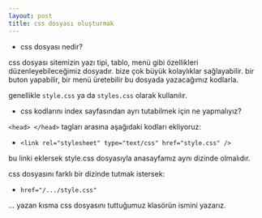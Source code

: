 ```yaml
---
layout: post
title: css dosyası oluşturmak
---
```


- css dosyası nedir?

css dosyası sitemizin yazı tipi, tablo, menü gibi özellikleri düzenleyebileceğimiz dosyadır. bize çok büyük kolaylıklar sağlayabilir. bir buton yapabilir, bir menü üretebilir bu dosyada yazacağımız kodlarla.

genellikle `style.css` ya da `styles.css` olarak kullanılır.

- css kodlarını index sayfasından ayrı tutabilmek için ne yapmalıyız?

`<head> </head>` tagları arasına aşağıdaki kodları ekliyoruz:

- `<link rel="stylesheet" type="text/css" href="style.css" />`

bu linki eklersek style.css dosyasıyla anasayfamız aynı dizinde olmalıdır. 

css dosyasını farklı bir dizinde tutmak istersek:

- `href="/.../style.css"`

... yazan kısma css dosyasını tuttuğumuz klasörün ismini yazarız.





